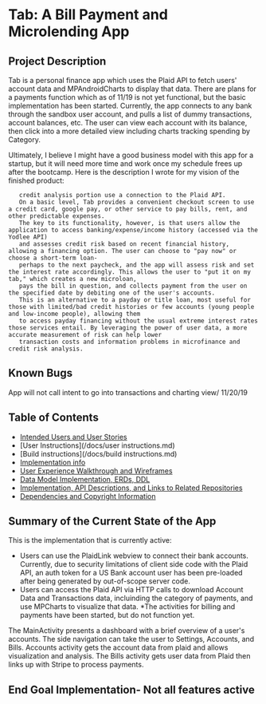 # Tab: A Bill Payment and Microlending App

## Project Description
Tab is a personal finance app which uses the Plaid API to fetch users' account data and MPAndroidCharts to display that data. There 
are plans for a payments function which as of 11/19 is not yet functional, but the basic implementation has been started. 
Currently, the app connects to any bank through the sandbox user account, and pulls a list of dummy transactions, account balances, etc.
The user can view each account with its balance, then click into a more detailed view including charts tracking spending by Category.

Ultimately, I believe I might have a good business model with this app for a startup, but it will need more time and work
once my schedule frees up after the bootcamp. Here is the description I wrote for my vision of the finished product:
```Tab is a simple bill payment app- with a twist. The payment system is built upon the free Square In-App Payments SDK, while the cloud backend sevlet and 
   credit analysis portion use a connection to the Plaid API.
   On a basic level, Tab provides a convenient checkout screen to use a credit card, google pay, or other service to pay bills, rent, and other predictable expenses.
   The key to its functionality, however, is that users allow the application to access banking/expense/income history (accessed via the Yodlee API)
   and assesses credit risk based on recent financial history, allowing a financing option. The user can choose to "pay now" or choose a short-term loan-
   perhaps to the next paycheck, and the app will assess risk and set the interest rate accordingly. This allows the user to "put it on my tab," which creates a new microloan,
   pays the bill in question, and collects payment from the user on the specified date by debiting one of the user's accounts.
   This is an alternative to a payday or title loan, most useful for those with limited/bad credit histories or few accounts (young people and low-income people), allowing them
   to access payday financing without the usual extreme interest rates those services entail. By leveraging the power of user data, a more accurate measurement of risk can help lower
   transaction costs and information problems in microfinance and credit risk analysis.
```
## Known Bugs
App will not call intent to go into transactions and charting view/ 11/20/19

## Table of Contents

* [Intended Users and User Stories](/docs/docs/user-stories.md)  
* [User Instructions](/docs/user instructions.md) 
* [Build instructions](/docs/build instructions.md)
* [Implementation info](/docs//implementation.md)
* [User Experience Walkthrough and Wireframes](/docs/ux.md)
* [Data Model Implementation, ERDs, DDL](/docs/database.md)
* [Implementation, API Descriptions, and Links to Related Repositories](/docs/implementation.md)
* [Dependencies and Copyright Information](/dependencies.md)


## Summary of the Current State of the App
This is the implementation that is currently active:
* Users can use the PlaidLink webview to connect their bank accounts. Currently, due to security limitations 
of client side code with the Plaid API, an auth token for a US Bank account user has been pre-loaded after being 
generated by out-of-scope server code.
* Users can access the Plaid API via HTTP calls to download Account Data and Transactions data, incluinding the category
of payments, and use MPCharts to visualize that data.
*The activities for billing and payments have been started, but do not function yet.

The MainActivity presents a dashboard with a brief overview of a user's accounts. The side navigation can take the user
to Settings, Accounts, and Bills. Accounts activity gets the account data from plaid and allows visualization and analysis. 
The Bills activity gets user data from Plaid then links up with Stripe to process payments.

## End Goal Implementation- Not all features active


